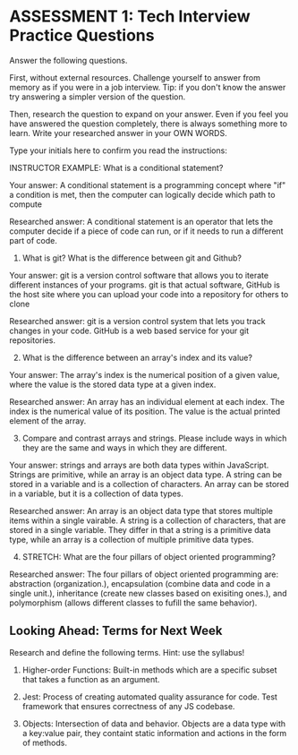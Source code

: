 # ASSESSMENT 1: Tech Interview Practice Questions

Answer the following questions.

First, without external resources. Challenge yourself to answer from memory as if you were in a job interview. Tip: if you don't know the answer try answering a simpler version of the question.

Then, research the question to expand on your answer. Even if you feel you have answered the question completely, there is always something more to learn. Write your researched answer in your OWN WORDS.

Type your initials here to confirm you read the instructions:

INSTRUCTOR EXAMPLE: What is a conditional statement?

Your answer: A conditional statement is a programming concept where "if" a condition is met, then the computer can logically decide which path to compute

Researched answer: A conditional statement is an operator that lets the computer decide if a piece of code can run, or if it needs to run a different part of code.

1. What is git? What is the difference between git and Github?

Your answer: git is a version control software that allows you to iterate different instances of your programs. git is that actual software, GitHub is the host site where you can upload your code into a repository for others to clone

Researched answer: git is a version control system that lets you track changes in your code. GitHub is a web based service for your git repositories.


2. What is the difference between an array's index and its value?

Your answer: The array's index is the numerical position of a given value, where the value is the stored data type at a given index.

Researched answer: An array has an individual element at each index. The index is the numerical value of its position. The value is the actual printed element of the array. 

3. Compare and contrast arrays and strings. Please include ways in which they are the same and ways in which they are different.

Your answer: strings and arrays are both data types within JavaScript. Strings are primitive, while an array is an object data type. A string can be stored in a variable and is a collection of characters. An array can be stored in a variable, but it is a collection of data types.

Researched answer: An array is an object data type that stores multiple items within a single vairable. A string is a collection of characters, that are stored in a single variable. They differ in that a string is a primitive data type, while an array is a collection of multiple primitive data types. 

4. STRETCH: What are the four pillars of object oriented programming?

Researched answer: The four pillars of object oriented programming are: abstraction (organization.), encapsulation (combine data and code in a single unit.), inheritance (create new classes based on exisiting ones.), and polymorphism (allows different classes to fufill the same behavior). 

## Looking Ahead: Terms for Next Week

Research and define the following terms. Hint: use the syllabus!

1. Higher-order Functions: Built-in methods which are a specific subset that takes a function as an argument.

2. Jest: Process of creating automated quality assurance for code. Test framework that ensures correctness of any JS codebase.

3. Objects: Intersection of data and behavior. Objects are a data type with a key:value pair, they containt static information and actions in the form of methods. 
